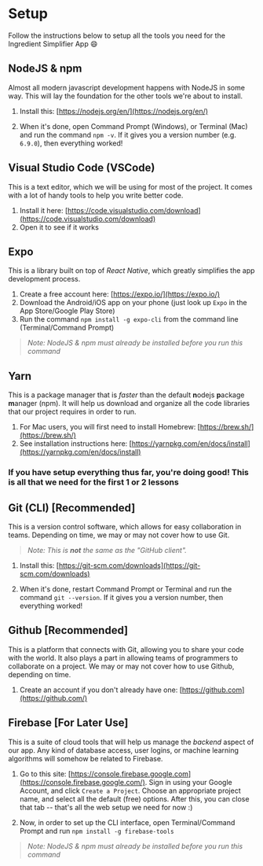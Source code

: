 # Setup
Follow the instructions below to setup all the tools you need for the Ingredient Simplifier App :smile:

## NodeJS & npm
Almost all modern javascript development happens with NodeJS in some way. This will lay the foundation for the other tools we're about to install.

1. Install this: [https://nodejs.org/en/](https://nodejs.org/en/)

2. When it's done, open Command Prompt (Windows), or Terminal (Mac) and run the command `npm -v`. If it gives you a version number (e.g. `6.9.0`), then everything worked!

## Visual Studio Code (VSCode)
This is a text editor, which we will be using for most of the project. It comes with a lot of handy tools to help you write better code.

1. Install it here: [https://code.visualstudio.com/download](https://code.visualstudio.com/download)
2. Open it to see if it works

## Expo
This is a library built on top of *React Native*, which greatly simplifies the app development process.

1. Create a free account here: [https://expo.io/](https://expo.io/)
2. Download the Android/iOS app on your phone (just look up `Expo` in the App Store/Google Play Store)
3. Run the command `npm install -g expo-cli` from the command line (Terminal/Command Prompt)
> *Note: NodeJS & npm must already be installed before you run this command*

## Yarn
This is a package manager that is *faster* than the default **n**odejs **p**ackage **m**anager (npm). It will help us download and organize all the code libraries that our project requires in order to run.

1. For Mac users, you will first need to install Homebrew: [https://brew.sh/](https://brew.sh/)
2. See installation instructions here: [https://yarnpkg.com/en/docs/install](https://yarnpkg.com/en/docs/install)

### If you have setup everything thus far, you're doing good! This is all that we need for the first 1 or 2 lessons

## Git (CLI) [Recommended]
This is a version control software, which allows for easy collaboration in teams. Depending on time, we may or may not cover how to use Git. 

> *Note: This is **not** the same as the "GitHub client".*
1. Install this: [https://git-scm.com/downloads](https://git-scm.com/downloads)

2. When it's done, restart Command Prompt or Terminal and run the command `git --version`. If it gives you a version number, then everything worked!

## Github [Recommended]
This is a platform that connects with Git, allowing you to share your code with the world. It also plays a part in allowing teams of programmers to collaborate on a project. We may or may not cover how to use Github, depending on time.

1. Create an account if you don't already have one: [https://github.com](https://github.com/)

## Firebase [For Later Use]
This is a suite of cloud tools that will help us manage the *backend* aspect of our app. Any kind of database access, user logins, or machine learning algorithms will somehow be related to Firebase.

1. Go to this site: [https://console.firebase.google.com](https://console.firebase.google.com/). Sign in using your Google Account, and click `Create a Project`. Choose an appropriate project name, and select all the default (free) options. After this, you can close that tab -- that's all the web setup we need for now :)

2. Now, in order to set up the CLI interface, open Terminal/Command Prompt and run `npm install -g firebase-tools`
> *Note: NodeJS & npm must already be installed before you run this command*
